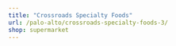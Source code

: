 ```yaml
---
title: "Crossroads Specialty Foods"
url: /palo-alto/crossroads-specialty-foods-3/
shop: supermarket
---
```

